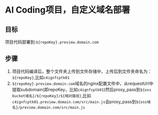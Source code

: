# AI Coding项目，自定义域名部署

## 目标

项目代码部署到:`${repoKey}.preview.domain.com`



## 步骤

1. 项目代码编译后，整个文件夹上传到文件存储中，上传后到文件夹命名为： `${repoKey}`,比如`c4ignfcptk01`
2. `${repoKey}.preview.domain.com`域名的nginx配置文件中，从requestUrl中提取subdomain(即repoKey，比如`c4ignfcptk01`)然后proxy_pass到`${oss bucket域名}/${repoKey}/${相对路径}`,比如`c4ignfcptk01.preview.domain.com/src/main.js`会proxy_pass到`${oss域名}/preview.domain.com/src/main.js`